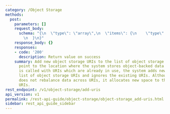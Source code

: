 ```yaml
---
category: /Object Storage
methods:
  post:
    parameters: []
    request_body:
      schema: "{\n  \"type\": \"array\",\n  \"items\": {\n    \"type\": \"string\"\
        \n  }\n}"
    response_body: {}
    responses:
    - code: '200'
      description: Return value on success
    summary: Add new object storage URIs to the list of object storage URIs which
      point to the location where the system stores object-backed data. If this endpoint
      is called with URIs which are already in use, the system adds new URIs to the
      list of object storage URIs and ignores the existing URIs. Although the system
      does not rebalance data across URIs, it allocates new space to the least-used
      URIs.
rest_endpoint: /v1/object-storage/add-uris
api_version: v1
permalink: /rest-api-guide/object-storage/object-storage_add-uris.html
sidebar: rest_api_guide_sidebar
---
```

